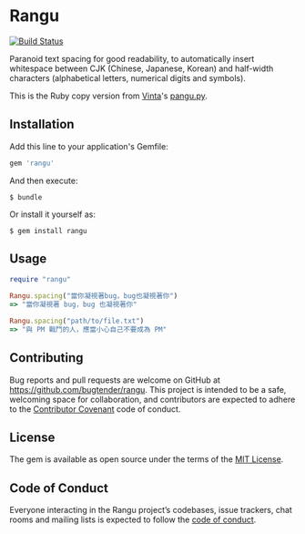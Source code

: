 # Rangu

[![Build Status](https://travis-ci.org/bugtender/rangu.svg?branch=master)](https://travis-ci.org/bugtender/rangu)

Paranoid text spacing for good readability, to automatically insert whitespace between CJK (Chinese, Japanese, Korean) and half-width characters (alphabetical letters, numerical digits and symbols).

This is the Ruby copy version from [Vinta](https://github.com/vinta)'s [pangu.py](https://github.com/vinta/pangu.py).

## Installation

Add this line to your application's Gemfile:

```ruby
gem 'rangu'
```

And then execute:

    $ bundle

Or install it yourself as:

    $ gem install rangu

## Usage

```ruby
require "rangu"

Rangu.spacing("當你凝視著bug，bug也凝視著你")
=> "當你凝視著 bug，bug 也凝視著你"

Rangu.spacing("path/to/file.txt")
=> "與 PM 戰鬥的人，應當小心自己不要成為 PM"
```

## Contributing

Bug reports and pull requests are welcome on GitHub at https://github.com/bugtender/rangu. This project is intended to be a safe, welcoming space for collaboration, and contributors are expected to adhere to the [Contributor Covenant](http://contributor-covenant.org) code of conduct.

## License

The gem is available as open source under the terms of the [MIT License](https://opensource.org/licenses/MIT).

## Code of Conduct

Everyone interacting in the Rangu project’s codebases, issue trackers, chat rooms and mailing lists is expected to follow the [code of conduct](https://github.com/bugtender/rangu/blob/master/CODE_OF_CONDUCT.md).
